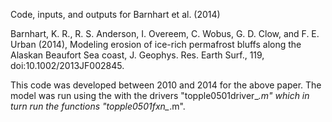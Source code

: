 Code, inputs, and outputs for Barnhart et al. (2014)

Barnhart, K. R., R. S. Anderson, I. Overeem, C. Wobus, G. D. Clow, and F. E. Urban (2014), Modeling erosion of ice-rich permafrost bluffs along the Alaskan Beaufort Sea coast, J. Geophys. Res. Earth Surf., 119, doi:10.1002/2013JF002845.

This code was developed between 2010 and 2014 for the above paper. The model was run using the with the drivers "topple0501driver_*.m" which in turn run the functions "topple0501fxn_*.m".

